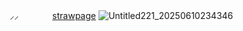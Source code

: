 ⠀⸝⸝ 　　 　 [strawpage](https://kylism.straw.page/)
![Untitled221_20250610234346](https://github.com/user-attachments/assets/3aadd1b8-66f8-45a8-96c2-f9671f9ce89f)
